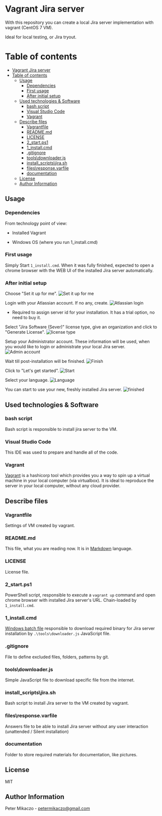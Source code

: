 
# Vagrant Jira server

With this repository you can create a local Jira server implementation with vagrant (CentOS 7 VM).

Ideal for local testing, or Jira tryout.

# Table of contents

- [Vagrant Jira server](#vagrant-jira-server)
- [Table of contents](#table-of-contents)
  - [Usage](#usage)
    - [Dependencies](#dependencies)
    - [First usage](#first-usage)
    - [After initial setup](#after-initial-setup)
  - [Used technologies & Software](#used-technologies--software)
    - [bash script](#bash-script)
    - [Visual Studio Code](#visual-studio-code)
    - [Vagrant](#vagrant)
  - [Describe files](#describe-files)
    - [Vagrantfile](#vagrantfile)
    - [README.md](#readmemd)
    - [LICENSE](#license)
    - [2_start.ps1](#2_startps1)
    - [1_install.cmd](#1_installcmd)
    - [.gitignore](#gitignore)
    - [tools\downloader.js](#toolsdownloaderjs)
    - [install_scripts\jira.sh](#install_scriptsjirash)
    - [files\response.varfile](#filesresponsevarfile)
    - [documentation](#documentation)
  - [License](#license-1)
  - [Author Information](#author-information)

## Usage

### Dependencies

From technology point of view:

- Installed Vagrant

- Windows OS (where you run 1_install.cmd)

### First usage

Simply Start `1_install.cmd`. When it was fully finished, expected to open a chrome browser with the WEB UI of the installed Jira server automatically.

### After initial setup

Choose "Set it up for me".
![Set it up for me](documentation/01.png)

Login with your Atlassian account. If no any, create.
![Atlassian login](documentation/02.png)

- Required to assign server id for your installation. It has a trial option, no need to buy it.

Select "Jira Software (Sever)" license type, give an organization and click to "Generate License".
![license type](documentation/03.png)

Setup your Administrator account. These information will be used, when you would like to login or administrate your local Jira server.
![Admin account](documentation/04.png)

Wait till post-installation will be finished.
![Finish](documentation/05.png)

Click to "Let's get started".
![Start](documentation/06.png)

Select your language.
![Language](documentation/07.png)

You can start to use your new, freshly installed Jira server.
![finished](documentation/09.png)

## Used technologies & Software

### bash script

Bash script is responsible to install jira server to the VM.

### Visual Studio Code

This IDE was used to prepare and handle all of the code.

### Vagrant

[Vagrant](https://www.vagrantup.com/) is a hashicorp tool which provides you a way to spin up a virtual machine in your local computer (via virtualbox). It is ideal to reproduce the server in your local computer, without any cloud provider.

## Describe files

### Vagrantfile

Settings of VM created by vagrant.

### README.md

This file, what you are reading now. It is in [Markdown](https://www.markdownguide.org/getting-started/) language.

### LICENSE

License file.

### 2_start.ps1

PowerShell script, responsible to execute a `vagrant up` command and open chrome browser with installed Jira server's URL. Chain-loaded by `1_install.cmd`.

### 1_install.cmd

[Windows batch file](https://en.wikipedia.org/wiki/Batch_file) responsible to download required binary for Jira server installation by `.\tools\downloader.js` JavaScript file.

### .gitignore

File to define excluded files, folders, patterns by git.

### tools\downloader.js

Simple JavaScript file to download specific file from the internet.

### install_scripts\jira.sh

Bash script to install Jira server to the VM created by vagrant.

### files\response.varfile

Answers file to be able to install Jira server without any user interaction (unattended / Silent installation)

### documentation

Folder to store required materials for documentation, like pictures.

## License

MIT

## Author Information

Peter Mikaczo - <petermikaczo@gmail.com>